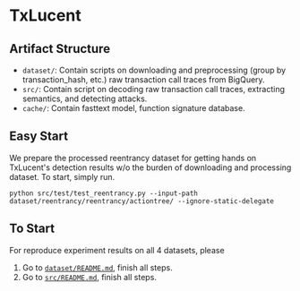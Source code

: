 # TxLucent

## Artifact Structure

- `dataset/`: Contain scripts on downloading and preprocessing (group by transaction_hash, etc.) raw transaction call traces from BigQuery.
- `src/`: Contain script on decoding raw transaction call traces, extracting semantics, and detecting attacks.
- `cache/`: Contain fasttext model, function signature database.

## Easy Start

We prepare the processed reentrancy dataset for getting hands on TxLucent's detection results w/o the burden of downloading and processing dataset. To start, simply run.

```
python src/test/test_reentrancy.py --input-path  dataset/reentrancy/reentrancy/actiontree/ --ignore-static-delegate
```

## To Start

For reproduce experiment results on all 4 datasets, please

1. Go to [`dataset/README.md`](dataset/README.md), finish all steps.
2. Go to [`src/README.md`](src/README.md), finish all steps.

